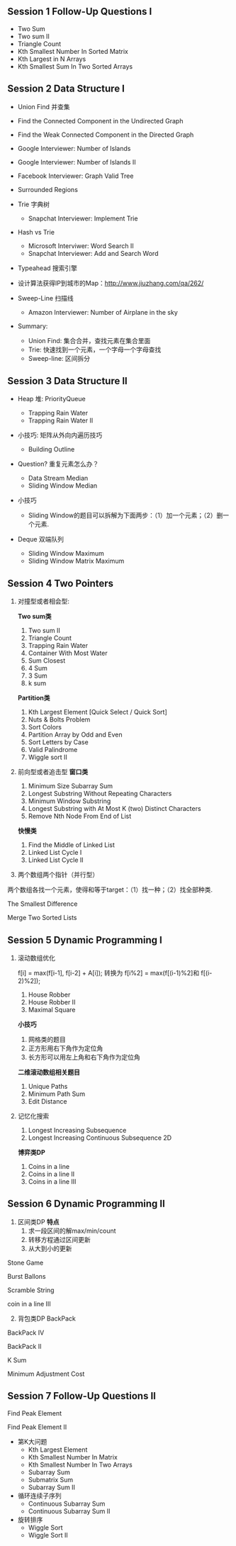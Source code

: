 Session 1   Follow-Up Questions I
----------------------------------------------------------------------------------------------------------------------------

* Two Sum
* Two sum II
* Triangle Count
* Kth Smallest Number In Sorted Matrix
* Kth Largest in N Arrays
* Kth Smallest Sum In Two Sorted Arrays

Session 2   Data Structure I
----------------------------------------------------------------------------------------------------------------------------

* Union Find 并查集
* Find the Connected Component in the Undirected Graph
* Find the Weak Connected Component in the Directed Graph
* Google Interviewer: Number of Islands
* Google Interviewer: Number of Islands II
* Facebook Interviewer: Graph Valid Tree
* Surrounded Regions

* Trie 字典树
  * Snapchat Interviewer: Implement Trie

* Hash vs Trie
  * Microsoft Interviwer: Word Search II
  * Snapchat Interviewer: Add and Search Word

* Typeahead 搜索引擎
* 设计算法获得IP到城市的Map：http://www.jiuzhang.com/qa/262/

* Sweep-Line 扫描线
  * Amazon Interviewer: Number of Airplane in the sky

* Summary:
  * Union Find: 	集合合并，查找元素在集合里面
  * Trie: 			快速找到一个元素，一个字母一个字母查找
  * Sweep-line: 	区间拆分

Session 3   Data Structure II
----------------------------------------------------------------------------------------------------------------------------

* Heap 堆: PriorityQueue
  * Trapping Rain Water
  * Trapping Rain Water II

* 小技巧: 矩阵从外向内遍历技巧
    * Building Outline

* Question? 重复元素怎么办？
    * Data Stream Median
    * Sliding Window Median

* 小技巧
    * Sliding Window的题目可以拆解为下面两步：（1）加一个元素；（2）删一个元素.

* Deque 双端队列
    * Sliding Window Maximum
    * Sliding Window Matrix Maximum


Session 4   Two Pointers
----------------------------------------------------------------------------------------------------------------------------

1. 对撞型或者相会型: 

    __Two sum类__
    1. Two sum II
    2. Triangle Count
    3. Trapping Rain Water
    4. Container With Most Water
    5. Sum Closest
    6. 4 Sum
    7. 3 Sum
    8. k sum

    __Partition类__
    1. Kth Largest Element [Quick Select / Quick Sort]
    2. Nuts & Bolts Problem
    3. Sort Colors
    4. Partition Array by Odd and Even
    5. Sort Letters by Case
    6. Valid Palindrome
    7. Wiggle sort II

2. 前向型或者追击型
    __窗口类__
    1. Minimum Size Subarray Sum
    2. Longest Substring Without Repeating Characters
    3. Minimum Window Substring
    4. Longest Substring with At Most K (two) Distinct Characters
    5. Remove Nth Node From End of List

    __快慢类__
    1. Find the Middle of Linked List
    2. Linked List Cycle I
    3. Linked List Cycle II

3. 两个数组两个指针（并行型）

两个数组各找一个元素，使得和等于target：（1）找一种；（2）找全部种类.

The Smallest Difference

Merge Two Sorted Lists


Session 5   Dynamic Programming I
----------------------------------------------------------------------------------------------------------------------------

1. 滚动数组优化

    f[i] = max(f[i-1], f[i-2] + A[i]); 转换为 f[i%2] = max(f[(i-1)%2]和 f[(i-2)%2]);
    1. House Robber
    2. House Robber II
    3. Maximal Square

    __小技巧__
    1. 网格类的题目
    2. 正方形用右下角作为定位角
    3. 长方形可以用左上角和右下角作为定位角

    __二维滚动数组相关题目__
    1. Unique Paths
    2. Minimum Path Sum
    3. Edit Distance

2. 记忆化搜索
    1. Longest Increasing Subsequence
    2. Longest Increasing Continuous Subsequence 2D

    __博弈类DP__
    1. Coins in a line
    2. Coins in a line II
    3. Coins in a line III


Session 6   Dynamic Programming II
----------------------------------------------------------------------------------------------------------------------------

1. 区间类DP
    __特点__
    1. 求一段区间的解max/min/count
    1. 转移方程通过区间更新
    1. 从大到小的更新

Stone Game

Burst Ballons

Scramble String

coin in a line III

2. 背包类DP
BackPack

BackPack IV

BackPack II

K Sum

Minimum Adjustment Cost


Session 7   Follow-Up Questions II
----------------------------------------------------------------------------------------------------------------------------

Find Peak Element

Find Peak Element II
* 第K大问题
    * Kth Largest Element
    * Kth Smallest Number In Matrix
    * Kth Smallest Number In Two Arrays
    * Subarray Sum
    * Submatrix Sum
    * Subarray Sum II
* 循环连续子序列
    * Continuous Subarray Sum
    * Continuous Subarray Sum II
* 旋转排序
    * Wiggle Sort
    * Wiggle Sort II
